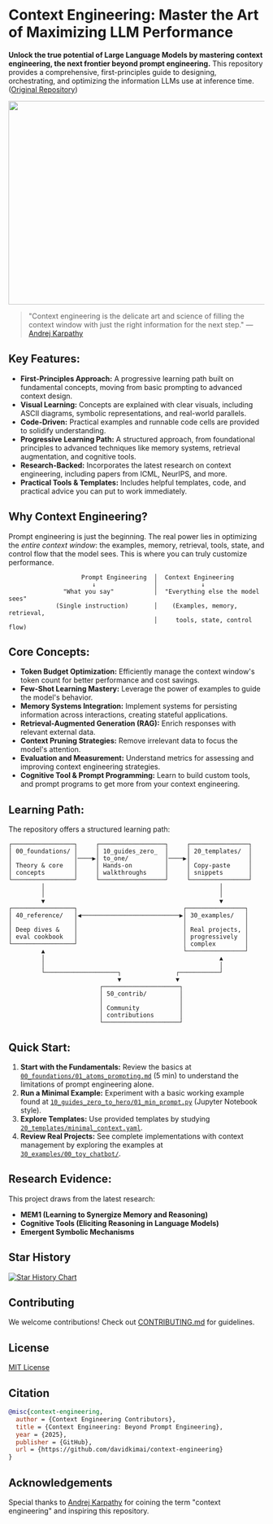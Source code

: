 # Context Engineering: Master the Art of Maximizing LLM Performance

**Unlock the true potential of Large Language Models by mastering context engineering, the next frontier beyond prompt engineering.** This repository provides a comprehensive, first-principles guide to designing, orchestrating, and optimizing the information LLMs use at inference time. ([Original Repository](https://github.com/davidkimai/Context-Engineering))

<div align="center">
    <img width="1600" height="400" alt="image" src="https://github.com/user-attachments/assets/f41f9664-b707-4291-98c8-5bab3054a572" />
</div>

> "Context engineering is the delicate art and science of filling the context window with just the right information for the next step." — [Andrej Karpathy](https://x.com/karpathy/status/1937902205765607626)

## Key Features:

*   **First-Principles Approach:**  A progressive learning path built on fundamental concepts, moving from basic prompting to advanced context design.
*   **Visual Learning:**  Concepts are explained with clear visuals, including ASCII diagrams, symbolic representations, and real-world parallels.
*   **Code-Driven:** Practical examples and runnable code cells are provided to solidify understanding.
*   **Progressive Learning Path:** A structured approach, from foundational principles to advanced techniques like memory systems, retrieval augmentation, and cognitive tools.
*   **Research-Backed:**  Incorporates the latest research on context engineering, including papers from ICML, NeurIPS, and more.
*   **Practical Tools & Templates:** Includes helpful templates, code, and practical advice you can put to work immediately.

## Why Context Engineering?

Prompt engineering is just the beginning. The real power lies in optimizing the *entire context window*: the examples, memory, retrieval, tools, state, and control flow that the model sees.  This is where you can truly customize performance.

```
                    Prompt Engineering  │  Context Engineering
                       ↓                │            ↓                      
               "What you say"           │  "Everything else the model sees"
             (Single instruction)       │    (Examples, memory, retrieval,
                                        │     tools, state, control flow)
```

## Core Concepts:

*   **Token Budget Optimization:**  Efficiently manage the context window's token count for better performance and cost savings.
*   **Few-Shot Learning Mastery:**  Leverage the power of examples to guide the model's behavior.
*   **Memory Systems Integration:**  Implement systems for persisting information across interactions, creating stateful applications.
*   **Retrieval-Augmented Generation (RAG):**  Enrich responses with relevant external data.
*   **Context Pruning Strategies:**  Remove irrelevant data to focus the model's attention.
*   **Evaluation and Measurement:**  Understand metrics for assessing and improving context engineering strategies.
*   **Cognitive Tool & Prompt Programming:** Learn to build custom tools, and prompt programs to get more from your context engineering.

## Learning Path:

The repository offers a structured learning path:

```
┌─────────────────┐     ┌──────────────────┐     ┌────────────────┐
│ 00_foundations/ │     │ 10_guides_zero_  │     │ 20_templates/  │
│                 │────▶│ to_one/          │────▶│                │
│ Theory & core   │     │ Hands-on         │     │ Copy-paste     │
│ concepts        │     │ walkthroughs     │     │ snippets       │
└─────────────────┘     └──────────────────┘     └────────────────┘
         │                                                │
         │                                                │
         ▼                                                ▼
┌─────────────────┐                             ┌────────────────┐
│ 40_reference/   │◀───────────────────────────▶│ 30_examples/   │
│                 │                             │                │
│ Deep dives &    │                             │ Real projects, │
│ eval cookbook   │                             │ progressively  │
└─────────────────┘                             │ complex        │
         ▲                                      └────────────────┘
         │                                                ▲
         │                                                │
         └────────────────────┐               ┌───────────┘
                              ▼               ▼
                         ┌─────────────────────┐
                         │ 50_contrib/         │
                         │                     │
                         │ Community           │
                         │ contributions       │
                         └─────────────────────┘
```

## Quick Start:

1.  **Start with the Fundamentals:**  Review the basics at  [`00_foundations/01_atoms_prompting.md`](00_foundations/01_atoms_prompting.md) (5 min) to understand the limitations of prompt engineering alone.
2.  **Run a Minimal Example:** Experiment with a basic working example found at  [`10_guides_zero_to_hero/01_min_prompt.py`](10_guides_zero_to_hero/01_min_prompt.py) (Jupyter Notebook style).
3.  **Explore Templates:** Use provided templates by studying  [`20_templates/minimal_context.yaml`](20_templates/minimal_context.yaml).
4.  **Review Real Projects:** See complete implementations with context management by exploring the examples at  [`30_examples/00_toy_chatbot/`](30_examples/00_toy_chatbot/).

## Research Evidence:

This project draws from the latest research:

*   **MEM1 (Learning to Synergize Memory and Reasoning)**
*   **Cognitive Tools (Eliciting Reasoning in Language Models)**
*   **Emergent Symbolic Mechanisms**

## Star History

[![Star History Chart](https://api.star-history.com/svg?repos=davidkimai/Context-Engineering&type=Date)](https://www.star-history.com/#davidkimai/Context-Engineering&Date)

## Contributing

We welcome contributions! Check out [CONTRIBUTING.md](.github/CONTRIBUTING.md) for guidelines.

## License

[MIT License](LICENSE)

## Citation

```bibtex
@misc{context-engineering,
  author = {Context Engineering Contributors},
  title = {Context Engineering: Beyond Prompt Engineering},
  year = {2025},
  publisher = {GitHub},
  url = {https://github.com/davidkimai/context-engineering}
}
```

## Acknowledgements

Special thanks to [Andrej Karpathy](https://x.com/karpathy/status/1937902205765607626) for coining the term "context engineering" and inspiring this repository.